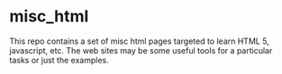 # misc_html
This repo contains a set of misc html pages targeted to learn HTML 5, javascript, etc.
The web sites may be some useful tools for a particular tasks or just the examples.
